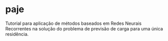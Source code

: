 # paje
Tutorial para aplicação de métodos baseados em Redes Neurais Recorrentes na solução do problema de previsão de carga para uma única residência.
